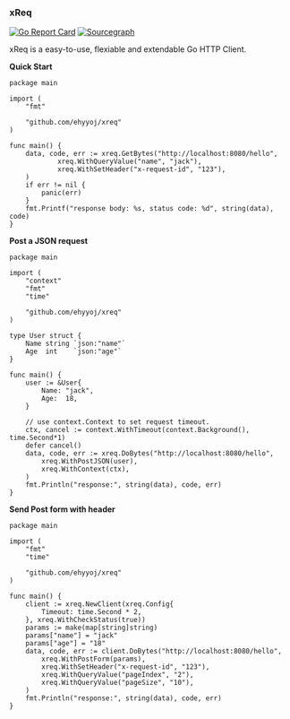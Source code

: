 ### xReq

[![Go Report Card](https://goreportcard.com/badge/github.com/ehyyoj/xreq)](https://goreportcard.com/report/github.com/ehyyoj/xreq)
[![Sourcegraph](https://sourcegraph.com/github.com/ehyyoj/xreq/-/badge.svg)](https://sourcegraph.com/github.com/ehyyoj/xreq?badge)

xReq is a easy-to-use, flexiable and extendable Go HTTP Client. 

**Quick Start**
```golang
package main

import (
	"fmt"

	"github.com/ehyyoj/xreq"
)

func main() {
	data, code, err := xreq.GetBytes("http://localhost:8080/hello",
            xreq.WithQueryValue("name", "jack"),
            xreq.WithSetHeader("x-request-id", "123"),
	)
	if err != nil {
		panic(err)
	}
	fmt.Printf("response body: %s, status code: %d", string(data), code)
}
```

**Post a JSON request**
```golang
package main

import (
	"context"
	"fmt"
	"time"

	"github.com/ehyyoj/xreq"
)

type User struct {
	Name string `json:"name"`
	Age  int    `json:"age"`
}

func main() {
	user := &User{
		Name: "jack",
		Age:  18,
	}

	// use context.Context to set request timeout.
	ctx, cancel := context.WithTimeout(context.Background(), time.Second*1)
	defer cancel()
	data, code, err := xreq.DoBytes("http://localhost:8080/hello",
		xreq.WithPostJSON(user),
		xreq.WithContext(ctx), 
	)
	fmt.Println("response:", string(data), code, err)
}
```

**Send Post form with header**
```golang
package main

import (
	"fmt"
	"time"

	"github.com/ehyyoj/xreq"
)

func main() {
	client := xreq.NewClient(xreq.Config{
		Timeout: time.Second * 2,
	}, xreq.WithCheckStatus(true))
	params := make(map[string]string)
	params["name"] = "jack"
	params["age"] = "18"
	data, code, err := client.DoBytes("http://localhost:8080/hello",
		xreq.WithPostForm(params),
		xreq.WithSetHeader("x-request-id", "123"),
		xreq.WithQueryValue("pageIndex", "2"),
		xreq.WithQueryValue("pageSize", "10"),
	)
	fmt.Println("response:", string(data), code, err)
}
```
